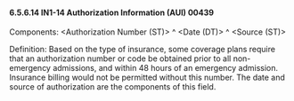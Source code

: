 #### 6.5.6.14 IN1-14 Authorization Information (AUI) 00439

Components: &lt;Authorization Number (ST)> ^ &lt;Date (DT)> ^ &lt;Source (ST)>

Definition: Based on the type of insurance, some coverage plans require that an authorization number or code be obtained prior to all non-emergency admissions, and within 48 hours of an emergency admission. Insurance billing would not be permitted without this number. The date and source of authorization are the components of this field.
